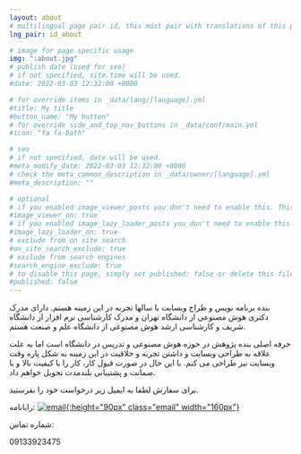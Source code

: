 ```yaml
---
layout: about
# multilingual page pair id, this must pair with translations of this page. (This name must be unique)
lng_pair: id_about

# image for page specific usage
img: ":about.jpg"
# publish date (used for seo)
# if not specified, site.time will be used.
#date: 2022-03-03 12:32:00 +0000

# for override items in _data/lang/[language].yml
#title: My title
#button_name: "My button"
# for override side_and_top_nav_buttons in _data/conf/main.yml
#icon: "fa fa-bath"

# seo
# if not specified, date will be used.
#meta_modify_date: 2022-03-03 12:32:00 +0000
# check the meta_common_description in _data/owner/[language].yml
#meta_description: ""

# optional
# if you enabled image_viewer_posts you don't need to enable this. This is only if image_viewer_posts = false
#image_viewer_on: true
# if you enabled image_lazy_loader_posts you don't need to enable this. This is only if image_lazy_loader_posts = false
#image_lazy_loader_on: true
# exclude from on site search
#on_site_search_exclude: true
# exclude from search engines
#search_engine_exclude: true
# to disable this page, simply set published: false or delete this file
#published: false
---
```

بنده برنامه نویس و طراح وبسایت با سالها تجربه در این زمینه هستم. دارای مدرک دکتری هوش مصنوعی از دانشگاه تهران و مدرک کارشناسی نرم افزار از دانشگاه شریف و کارشناسی ارشد هوش مصنوعی از دانشگاه علم و صنعت هستم.

حرفه اصلی بنده پژوهش در حوزه هوش مصنوعی و تدریس در دانشگاه است اما به علت علاقه به طراحی وبسایت و داشتن تجربه و خلاقیت در این زمینه به شکل پاره وقت وبسایت نیز طراحی می کنم.
با این حال در صورت قبول کار، کار را با کیفیت بالا و با ضمانت و پشتیبانی بلندمدت تحویل خواهم داد.

برای سفارش لطفا به ایمیل زیر درخواست خود را بفرستید.

رایانامه:
<a href="javascript:void(0);" 
onclick="copyToClipboard('pouramini' + '@' + this.dataset.domain + '.' + 'com', 'آدرس کپی شد'); window.location.href = 'mailto:' + this.dataset.name + '@' + this.dataset.domain + '.' + this.dataset.tld; return false;"
data-name="admin"
data-domain="app123"
data-tld="ir"
id="copytoclipboard" data-toggle="tooltip" data-domain="app123" data-placement="top" 
title="" class="hover-effect-big" data-original-title="کپی کردن آدرس" dideo-checked="true">
![email](:email.png){:height="90px" class="email" width="160px"}
</a>

شماره تماس:

09133923475
